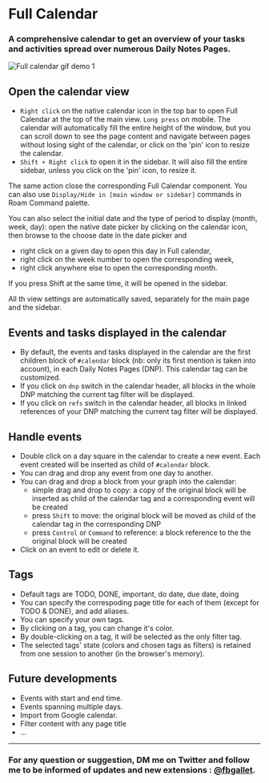# Full Calendar

### A comprehensive calendar to get an overview of your tasks and activities spread over numerous Daily Notes Pages.

![Full calendar gif demo 1](https://github.com/fbgallet/roam-extension-calendar/assets/74436347/81e22cb5-9d4c-45c9-9f6f-36160d7e7631)

## Open the calendar view

- `Right click` on the native calendar icon in the top bar to open Full Calendar at the top of the main view. `Long press` on mobile. The calendar will automatically fill the entire height of the window, but you can scroll down to see the page content and navigate between pages without losing sight of the calendar, or click on the 'pin' icon to resize the calendar.
- `Shift + Right click` to open it in the sidebar. It will also fill the entire sidebar, unless you click on the 'pin' icon, to resize it.

The same action close the corresponding Full Calendar component. You can also use `Display/Hide in [main window or sidebar]` commands in Roam Command palette.

You can also select the initial date and the type of period to display (month, week, day): open the native date picker by clicking on the calendar icon, then browse to the choose date in the date picker and

- right click on a given day to open this day in Full calendar,
- right click on the week number to open the corresponding week,
- right click anywhere else to open the corresponding month.

If you press Shift at the same time, it will be opened in the sidebar.

All th view settings are automatically saved, separately for the main page and the sidebar.

## Events and tasks displayed in the calendar

- By default, the events and tasks displayed in the calendar are the first children block of `#calendar` block (nb: only its first mention is taken into account), in each Daily Notes Pages (DNP). This calendar tag can be customized.
- If you click on `dnp` switch in the calendar header, all blocks in the whole DNP matching the current tag filter will be displayed.
- If you click on `refs` switch in the calendar header, all blocks in linked references of your DNP matching the current tag filter will be displayed.

## Handle events

- Double click on a day square in the calendar to create a new event. Each event created will be inserted as child of `#calendar` block.
- You can drag and drop any event from one day to another.
- You can drag and drop a block from your graph into the calendar:
  - simple drag and drop to copy: a copy of the original block will be inserted as child of the calendar tag and a corresponding event will be created
  - press `Shift` to move: the original block will be moved as child of the calendar tag in the corresponding DNP
  - press `Control` or `Command` to reference: a block reference to the the original block will be created
- Click on an event to edit or delete it.

## Tags

- Default tags are TODO, DONE, important, do date, due date, doing
- You can specify the correspoding page title for each of them (except for TODO & DONE), and add aliases.
- You can specify your own tags.
- By clicking on a tag, you can change it's color.
- By double-clicking on a tag, it will be selected as the only filter tag.
- The selected tags' state (colors and chosen tags as filters) is retained from one session to another (in the browser's memory).

## Future developments

- Events with start and end time.
- Events spanning multiple days.
- Import from Google calendar.
- Filter content with any page title
- ...

---

### For any question or suggestion, DM me on **Twitter** and follow me to be informed of updates and new extensions : [@fbgallet](https://twitter.com/fbgallet).
